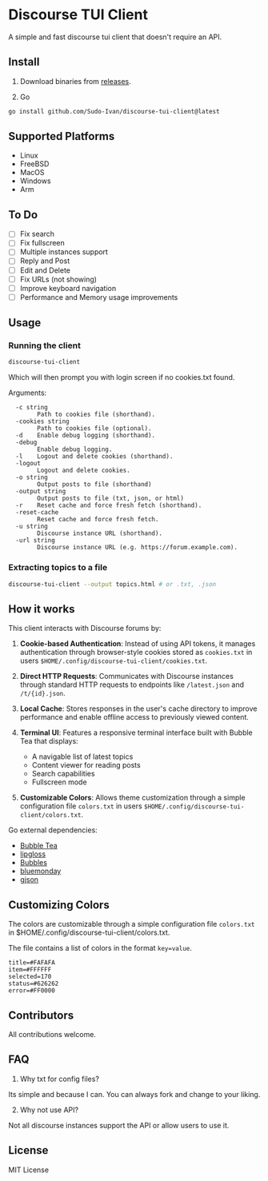 # Discourse TUI Client

A simple and fast discourse tui client that doesn't require an API.

## Install

1. Download binaries from [releases](https://github.com/Sudo-Ivan/discourse-tui-client/releases).

2. Go

```bash
go install github.com/Sudo-Ivan/discourse-tui-client@latest
```

## Supported Platforms

- Linux
- FreeBSD
- MacOS
- Windows
- Arm

## To Do

- [ ] Fix search
- [ ] Fix fullscreen
- [ ] Multiple instances support
- [ ] Reply and Post
- [ ] Edit and Delete
- [ ] Fix URLs (not showing)
- [ ] Improve keyboard navigation
- [ ] Performance and Memory usage improvements

## Usage

### Running the client

```bash
discourse-tui-client
```

Which will then prompt you with login screen if no cookies.txt found.

Arguments:

```
  -c string
        Path to cookies file (shorthand).
  -cookies string
        Path to cookies file (optional).
  -d    Enable debug logging (shorthand).
  -debug
        Enable debug logging.
  -l    Logout and delete cookies (shorthand).
  -logout
        Logout and delete cookies.
  -o string
        Output posts to file (shorthand)
  -output string
        Output posts to file (txt, json, or html)
  -r    Reset cache and force fresh fetch (shorthand).
  -reset-cache
        Reset cache and force fresh fetch.
  -u string
        Discourse instance URL (shorthand).
  -url string
        Discourse instance URL (e.g. https://forum.example.com).
```

### Extracting topics to a file

```bash
discourse-tui-client --output topics.html # or .txt, .json
```

## How it works

This client interacts with Discourse forums by:

1. **Cookie-based Authentication**: Instead of using API tokens, it manages authentication through browser-style cookies stored as `cookies.txt` in users `$HOME/.config/discourse-tui-client/cookies.txt`.

2. **Direct HTTP Requests**: Communicates with Discourse instances through standard HTTP requests to endpoints like `/latest.json` and `/t/{id}.json`.

3. **Local Cache**: Stores responses in the user's cache directory to improve performance and enable offline access to previously viewed content.

4. **Terminal UI**: Features a responsive terminal interface built with Bubble Tea that displays:
   - A navigable list of latest topics
   - Content viewer for reading posts
   - Search capabilities
   - Fullscreen mode

5. **Customizable Colors**: Allows theme customization through a simple configuration file `colors.txt` in users `$HOME/.config/discourse-tui-client/colors.txt`.

Go external dependencies:

- [Bubble Tea](https://github.com/charmbracelet/bubbletea)
- [lipgloss](https://github.com/charmbracelet/lipgloss)
- [Bubbles](https://github.com/charmbracelet/bubbles)
- [bluemonday](https://github.com/microcosm-cc/bluemonday)
- [gjson](https://github.com/tidwall/gjson)

## Customizing Colors

The colors are customizable through a simple configuration file `colors.txt` in $HOME/.config/discourse-tui-client/colors.txt.

The file contains a list of colors in the format `key=value`.

```
title=#FAFAFA
item=#FFFFFF
selected=170
status=#626262
error=#FF0000 
```

## Contributors

All contributions welcome. 

## FAQ

1. Why txt for config files?

Its simple and because I can. You can always fork and change to your liking. 

2. Why not use API?

Not all discourse instances support the API or allow users to use it.

## License

MIT License